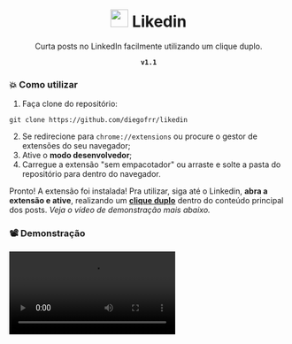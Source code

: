 <div align='center'>
<h1>
<img width='32' src="https://user-images.githubusercontent.com/56923620/219518854-cb03aa8d-7ae3-40fa-88b1-81ca7329088b.svg" />
Likedin<br/>
</h1>
Curta posts no LinkedIn facilmente utilizando um clique duplo.

<b>`v1.1`</b>

</div>

### 💥 Como utilizar

1) Faça clone do repositório:
```
git clone https://github.com/diegofrr/likedin
```

2) Se redirecione para `chrome://extensions` ou procure o gestor de extensões do seu navegador;
3) Ative o <b>modo desenvolvedor</b>;
4) Carregue a extensão "sem empacotador" ou arraste e solte a pasta do repositório para dentro do navegador.

Pronto! A extensão foi instalada! Pra utilizar, siga até o Linkedin, <b>abra a extensão e ative</b>, realizando um <b><ins>clique duplo</ins></b> dentro do conteúdo principal dos posts. _Veja o vídeo de demonstração mais abaixo._

### 📽️ Demonstração

<video src="https://user-images.githubusercontent.com/56923620/219934212-b391dd54-9793-4efa-8f22-28227cf9309c.mp4"/>
